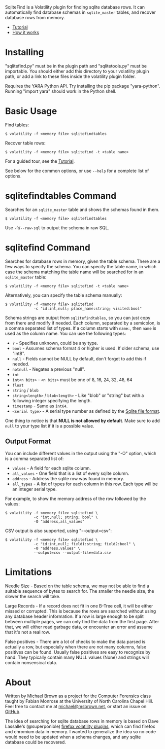 
SqliteFind is a Volatility plugin for finding sqlite database rows. It can automatically find database schemas in `sqlite_master` tables, and recover database rows from memory.

  * [Tutorial](TUTORIAL.md)
  * [How it works](HOW_IT_WORKS.md)


Installing
==========

"sqlitefind.py" must be in the plugin path and "sqlitetools.py" must be
importable. You should either add this directory to your volatility plugin
path, or add a link to these files inside the volatility plugin folder.

Requires the YARA Python API. Try installing the pip package "yara-python".
Running "import yara" should work in the Python shell.


Basic Usage
===========

Find tables:

    $ volatility -f <memory file> sqlitefindtables

Recover table rows:

    $ volatility -f <memory file> sqlitefind -t <table name>

For a guided tour, see the [Tutorial](TUTORIAL.md).

See below for the common options, or use `--help` for a complete list of
options.


sqlitefindtables Command
========================

Searches for an `sqlite_master` table and shows the schemas found in them.

    $ volatility -f <memory file> sqlitefindtables

Use `-R`/`--raw-sql` to output the schema in raw SQL.


sqlitefind Command
==================

Searches for database rows in memory, given the table schema. There are a few
ways to specify the schema. You can specify the table name, in which case the
schema matching the table name will be searched for in an `sqlite_master`
table:

    $ volatility -f <memory file> sqlitefind -t <table name>

Alternatively, you can specify the table schema manually:

    $ volatility -f <memory file> sqlitefind 
                 -c "id:int,null; place_name:string; visited:bool"

Schema strings are output from `sqlitefindtables`, so you can just copy from
there and modify if needed. Each column, separated by a semicolon, is a comma
separated list of types. If a column starts with `name:`, then `name` is used
as the column name. You can use the following types:

  * `?` - Specifies unknown, could be any type.
  * `bool` - Assumes schema format 4 or higher is used. If older schema, use
             "int8".
  * `null` - Fields cannot be NULL by default, don't forget to add this if
             needed.
  * `notnull` - Negates a previous "null".
  * `int`
  * `int<n bits>` - `<n bits>` must be one of 8, 16, 24, 32, 48, 64
  * `float`
  * `string` / `blob`
  * `string<length>` / `blob<length>` - Like "blob" or "string" but with a
                                       following integer specifying the length.
  * `timestamp` - Same as `int64`.
  * `<serial type>` - A serial type number as defined by the [Sqlite file
                    format](https://www.sqlite.org/fileformat2.html#record_format).

One thing to notice is that **NULL is not allowed by default**. Make sure to
add `null` to your type list if it is a possible value.


Output Format
-------------

You can include different values in the output using the "-O" option, which is
a comma separated list of:

  * `values` - A field for each sqlite column.
  * `all_values` - One field that is a list of every sqlite column.
  * `address` - Address the sqlite row was found in memory.
  * `all_types` - A list of types for each column in this row. Each type will
                  be an integer serial type.

For example, to show the memory address of the row followed by the values:

    $ volatility -f <memory file> sqlitefind \
                 -c "int,null; string; bool" \
                 -O "address,all_values"

CSV output is also supported, using "--output=csv":

    $ volatility -f <memory file> sqlitefind \
                 -c "id:int,null; field1:string; field2:bool" \
                 -O "address,values" \
                 --output=csv --output-file=data.csv


Limitations
===========

Needle Size - Based on the table schema, we may not be able to find a suitable
sequence of bytes to search for. The smaller the needle size, the slower the
search will take.

Large Records - If a record does not fit in one B-Tree cell, it will be either
missed or corrupted. This is because the rows are searched without using any
database header information. If a row is large enough to be split between
multiple pages, we can only find the data from the first page. After that,
we will either read garbage data, or encounter an error and assume that it's
not a real row.

False positives - There are a lot of checks to make the data parsed is actually
a row, but especially when there are not many columns, false positives can be
found. Usually false positives are easy to recognize by hand. They typically
contain many NULL values (None) and strings will contain nonsensical data.


About
=====

Written by Michael Brown as a project for the Computer Forensics class taught
by Fabian Monrose at the University of North Carolina Chapel Hill. Feel free to contact me at [michael@msbrown.net](mailto:michael@msbrown.net), or start an issue on [GitHub](https://github.com/mbrown1413/SqliteFind).

The idea of searching for sqlite database rows in memory is based on Dave
Lassalle's (@superponible) [firefox volatility
plugins](https://github.com/superponible/volatility-plugins), which can find
firefox and chromium data in memory. I wanted to generalize the idea so no code
would need to be updated when a schema changes, and any sqlite database could
be recovered.
